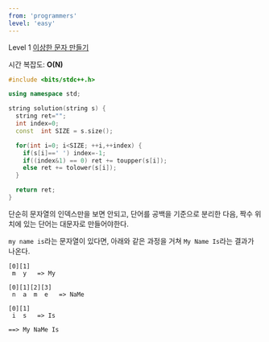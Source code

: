 ```yaml
---
from: 'programmers'
level: 'easy'
---
```


Level 1 [이상한 문자 만들기](https://programmers.co.kr/learn/courses/30/lessons/12930)

시간 복잡도: **O(N)**

```cpp
#include <bits/stdc++.h>

using namespace std;

string solution(string s) {
  string ret="";
  int index=0;
  const  int SIZE = s.size();

  for(int i=0; i<SIZE; ++i,++index) {
    if(s[i]==' ') index=-1;
    if((index&1) == 0) ret += toupper(s[i]);
    else ret += tolower(s[i]);
  }

  return ret;
}
```

단순히 문자열의 인덱스만을 보면 안되고, 단어를 공백을 기준으로 분리한 다음, 짝수 위치에 있는 단어는 대문자로 만들어야한다.


`my name is`라는 문자열이 있다면, 아래와 같은 과정을 거쳐 `My Name Is`라는 결과가 나온다.

```text
[0][1]
 m  y   => My

[0][1][2][3]
 n  a  m  e   => NaMe

[0][1]
 i  s   => Is

==> My NaMe Is
```